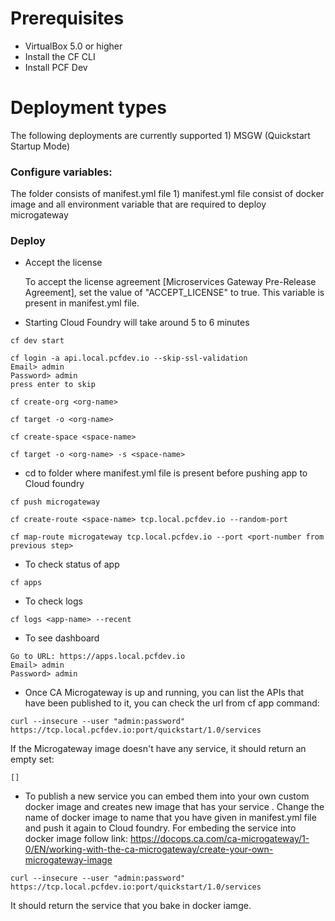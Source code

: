 # Prerequisites
- VirtualBox 5.0 or higher
- Install the CF CLI
- Install PCF Dev

# Deployment types
The following deployments are currently supported
	1) MSGW (Quickstart Startup Mode)

### Configure variables:
The folder consists of manifest.yml file
	1) manifest.yml file consist of docker image and all environment variable that are required to deploy microgateway 

### Deploy
- Accept the license

  To accept the license agreement [Microservices Gateway Pre-Release Agreement], set the value of "ACCEPT_LICENSE" to true. This variable is present in manifest.yml file.

- Starting Cloud Foundry will take around 5 to 6 minutes
```
cf dev start
```
```
cf login -a api.local.pcfdev.io --skip-ssl-validation
Email> admin
Password> admin
press enter to skip
```
```
cf create-org <org-name>
```
```
cf target -o <org-name>
```
```
cf create-space <space-name>
```
```
cf target -o <org-name> -s <space-name>
```
- cd to folder where manifest.yml file is present before pushing app to Cloud foundry
```
cf push microgateway
```
```
cf create-route <space-name> tcp.local.pcfdev.io --random-port
```
```
cf map-route microgateway tcp.local.pcfdev.io --port <port-number from previous step>
```
- To check status of app
```
cf apps
```
- To check logs
```
cf logs <app-name> --recent
```
- To see dashboard
```
Go to URL: https://apps.local.pcfdev.io
Email> admin
Password> admin
```

- Once CA Microgateway is up and running, you can list the APIs that have been published to it, you can check the url from cf app command:
```
curl --insecure --user "admin:password" https://tcp.local.pcfdev.io:port/quickstart/1.0/services
```

If the Microgateway image doesn't have any service, it should return an empty set:
```
[]
```

- To publish a new service you can embed them into your own custom docker image and creates new image that has your service . Change the name of docker image to name that you have given in manifest.yml file and push it again to Cloud foundry. For embeding the service into docker image follow link: https://docops.ca.com/ca-microgateway/1-0/EN/working-with-the-ca-microgateway/create-your-own-microgateway-image

```
curl --insecure --user "admin:password" https://tcp.local.pcfdev.io:port/quickstart/1.0/services
```
It should return the service that you bake in docker iamge.
